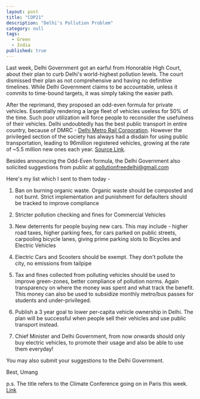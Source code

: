 ```yaml
---
layout: post
title: "COP21"
description: "Delhi's Pollution Problem"
category: null
tags: 
  - Green
  - India
published: true
---
```


Last week, Delhi Government got an earful from Honorable High Court, about their plan to curb Delhi's world-highest pollution levels. The court dismissed their plan as not comprehensive and having no definitive timelines. While Delhi Government claims to be accountable, unless it  commits to time-bound targets, it was simply taking the easier path.

After the reprimand, they proposed an odd-even formula for private vehicles. Essentially rendering a large fleet of vehicles useless for 50% of the time. Such poor utilization will force people to reconsider the usefulness of their vehicles. Delhi undoubtedly has the best public transport in entire country, because of DMRC - [Delhi Metro Rail Corporation](https://en.wikipedia.org/wiki/Delhi_Metro_Rail_Corporation). However the privileged section of the society has always had a disdain for using public transportation, leading to 96million registered vehicles, growing at the rate of ~5.5 million new ones each year. [Source Link](https://delhitrafficpolice.nic.in/about-us/statistics/).

Besides announcing the Odd-Even formula, the Delhi Government also solicited suggestions from public at pollutionfreedelhi@gmail.com

Here's my list which I sent to them today - 

1. Ban on burning organic waste. Organic waste should be composted and not burnt. Strict implementation and punishment for defaulters should be tracked to improve compliance

2. Stricter pollution checking and fines for Commercial Vehicles

3. New deterrents for people buying new cars. This may include - higher road taxes, higher parking fees, for cars parked on public streets, carpooling bicycle lanes, giving prime parking slots to Bicycles and Electric Vehicles

4. Electric Cars and Scooters should be exempt. They don't pollute the city, no emissions from tailpipe

5. Tax and fines collected from polluting vehicles should be used to improve green-zones, better compliance of pollution norms. Again transparency on where the money was spent and what track the benefit. This money can also be used to subsidize monthly metro/bus passes for students and under-privileged.

6. Publish a 3 year goal to lower per-capita vehicle ownership in Delhi. The plan will be successful when people sell their vehicles and use public transport instead.

7. Chief Minister and Delhi Government, from now onwards should only buy electric vehicles, to promote their usage and also be able to use them everyday!

You may also submit your suggestions to the Delhi Government.

Best, Umang

p.s. The title refers to the Climate Conference going on in Paris this week. [Link](http://www.cop21paris.org/about/cop21)
